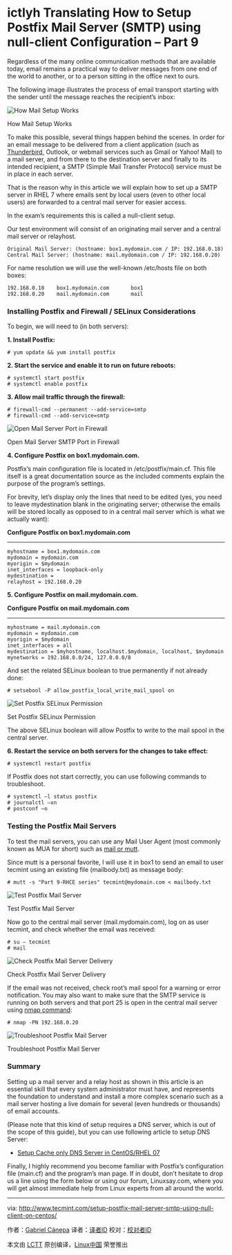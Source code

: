 ictlyh Translating
How to Setup Postfix Mail Server (SMTP) using null-client Configuration – Part 9
================================================================================
Regardless of the many online communication methods that are available today, email remains a practical way to deliver messages from one end of the world to another, or to a person sitting in the office next to ours.

The following image illustrates the process of email transport starting with the sender until the message reaches the recipient’s inbox:

![How Mail Setup Works](http://www.tecmint.com/wp-content/uploads/2015/09/How-Mail-Setup-Works.png)

How Mail Setup Works

To make this possible, several things happen behind the scenes. In order for an email message to be delivered from a client application (such as [Thunderbird][1], Outlook, or webmail services such as Gmail or Yahoo! Mail) to a mail server, and from there to the destination server and finally to its intended recipient, a SMTP (Simple Mail Transfer Protocol) service must be in place in each server.

That is the reason why in this article we will explain how to set up a SMTP server in RHEL 7 where emails sent by local users (even to other local users) are forwarded to a central mail server for easier access.

In the exam’s requirements this is called a null-client setup.

Our test environment will consist of an originating mail server and a central mail server or relayhost.

    Original Mail Server: (hostname: box1.mydomain.com / IP: 192.168.0.18) 
    Central Mail Server: (hostname: mail.mydomain.com / IP: 192.168.0.20)

For name resolution we will use the well-known /etc/hosts file on both boxes:

    192.168.0.18    box1.mydomain.com       box1
    192.168.0.20    mail.mydomain.com       mail

### Installing Postfix and Firewall / SELinux Considerations ###

To begin, we will need to (in both servers):

**1. Install Postfix:**

    # yum update && yum install postfix

**2. Start the service and enable it to run on future reboots:**

    # systemctl start postfix
    # systemctl enable postfix

**3. Allow mail traffic through the firewall:**

    # firewall-cmd --permanent --add-service=smtp
    # firewall-cmd --add-service=smtp

![Open Mail Server Port in Firewall](http://www.tecmint.com/wp-content/uploads/2015/09/Allow-Traffic-through-Firewall.png)

Open Mail Server SMTP Port in Firewall

**4. Configure Postfix on box1.mydomain.com.**

Postfix’s main configuration file is located in /etc/postfix/main.cf. This file itself is a great documentation source as the included comments explain the purpose of the program’s settings.

For brevity, let’s display only the lines that need to be edited (yes, you need to leave mydestination blank in the originating server; otherwise the emails will be stored locally as opposed to in a central mail server which is what we actually want):

**Configure Postfix on box1.mydomain.com**

----------

    myhostname = box1.mydomain.com
    mydomain = mydomain.com
    myorigin = $mydomain
    inet_interfaces = loopback-only
    mydestination =
    relayhost = 192.168.0.20

**5. Configure Postfix on mail.mydomain.com.**

**Configure Postfix on mail.mydomain.com**

----------

    myhostname = mail.mydomain.com
    mydomain = mydomain.com
    myorigin = $mydomain
    inet_interfaces = all
    mydestination = $myhostname, localhost.$mydomain, localhost, $mydomain
    mynetworks = 192.168.0.0/24, 127.0.0.0/8

And set the related SELinux boolean to true permanently if not already done:

    # setsebool -P allow_postfix_local_write_mail_spool on

![Set Postfix SELinux Permission](http://www.tecmint.com/wp-content/uploads/2015/09/Set-Postfix-SELinux-Permission.png)

Set Postfix SELinux Permission

The above SELinux boolean will allow Postfix to write to the mail spool in the central server.

**6. Restart the service on both servers for the changes to take effect:**

    # systemctl restart postfix

If Postfix does not start correctly, you can use following commands to troubleshoot.

    # systemctl –l status postfix
    # journalctl –xn
    # postconf –n

### Testing the Postfix Mail Servers ###

To test the mail servers, you can use any Mail User Agent (most commonly known as MUA for short) such as [mail or mutt][2].

Since mutt is a personal favorite, I will use it in box1 to send an email to user tecmint using an existing file (mailbody.txt) as message body:

    # mutt -s "Part 9-RHCE series" tecmint@mydomain.com < mailbody.txt

![Test Postfix Mail Server](http://www.tecmint.com/wp-content/uploads/2015/09/Test-Postfix-Mail-Server.png)

Test Postfix Mail Server

Now go to the central mail server (mail.mydomain.com), log on as user tecmint, and check whether the email was received:

    # su – tecmint
    # mail

![Check Postfix Mail Server Delivery](http://www.tecmint.com/wp-content/uploads/2015/09/Check-Postfix-Mail-Server-Delivery.png)

Check Postfix Mail Server Delivery

If the email was not received, check root’s mail spool for a warning or error notification. You may also want to make sure that the SMTP service is running on both servers and that port 25 is open in the central mail server using [nmap command][3]:

    # nmap -PN 192.168.0.20

![Troubleshoot Postfix Mail Server](http://www.tecmint.com/wp-content/uploads/2015/09/Troubleshoot-Postfix-Mail-Server.png)

Troubleshoot Postfix Mail Server

### Summary ###

Setting up a mail server and a relay host as shown in this article is an essential skill that every system administrator must have, and represents the foundation to understand and install a more complex scenario such as a mail server hosting a live domain for several (even hundreds or thousands) of email accounts.

(Please note that this kind of setup requires a DNS server, which is out of the scope of this guide), but you can use following article to setup DNS Server:

- [Setup Cache only DNS Server in CentOS/RHEL 07][4]

Finally, I highly recommend you become familiar with Postfix’s configuration file (main.cf) and the program’s man page. If in doubt, don’t hesitate to drop us a line using the form below or using our forum, Linuxsay.com, where you will get almost immediate help from Linux experts from all around the world.

--------------------------------------------------------------------------------

via: http://www.tecmint.com/setup-postfix-mail-server-smtp-using-null-client-on-centos/

作者：[Gabriel Cánepa][a]
译者：[译者ID](https://github.com/译者ID)
校对：[校对者ID](https://github.com/校对者ID)

本文由 [LCTT](https://github.com/LCTT/TranslateProject) 原创编译，[Linux中国](https://linux.cn/) 荣誉推出

[a]:http://www.tecmint.com/author/gacanepa/
[1]:http://www.tecmint.com/install-thunderbird-17-in-ubuntu-xubuntu-linux-mint/
[2]:http://www.tecmint.com/send-mail-from-command-line-using-mutt-command/
[3]:http://www.tecmint.com/nmap-command-examples/
[4]:http://www.tecmint.com/setup-dns-cache-server-in-centos-7/